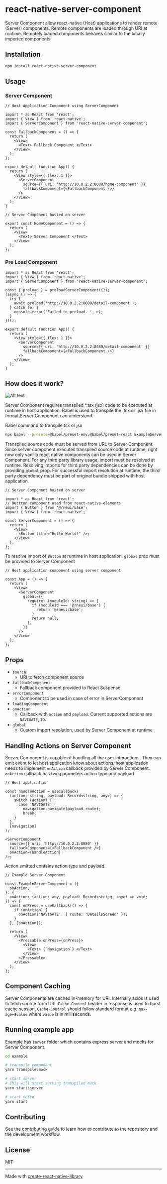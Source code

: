 # react-native-server-component

Server Component allow react-native (Host) applications to render remote (Server) components. Remote components are loaded through URI at runtime. Remotely loaded components behaves similar to the locally imported components.

## Installation

```sh
npm install react-native-server-component
```

## Usage

### Server Component

```tsx
// Host Application Component using ServerComponent

import * as React from 'react';
import { View } from 'react-native';
import { ServerComponent } from 'react-native-server-component';

const FallbackComponent = () => {
  return (
    <View>
      <Text> Fallback Component </Text>
    </View>
  );
};

export default function App() {
  return (
    <View style={{ flex: 1 }}>
      <ServerComponent
        source={{ uri: 'http://10.0.2.2:8080/home-component' }}
        fallbackComponent={<FallbackComponent />}
      />
    </View>
  );
}
```

```tsx
// Server Component hosted on server

export const HomeComponent = () => {
  return (
    <View>
      <Text> Server Component </Text>
    </View>
  );
};
```

### Pre Load Component

```tsx
import * as React from 'react';
import { View } from 'react-native';
import { ServerComponent } from 'react-native-server-component';

const { preload } = preloadServerComponent({});
(async () => {
  try {
    await preload('http://10.0.2.2:8080/detail-component');
  } catch (e) {
    console.error('Failed to preload. ', e);
  }
})();

export default function App() {
  return (
    <View style={{ flex: 1 }}>
      <ServerComponent
        source={{ uri: 'http://10.0.2.2:8080/detail-component' }}
        fallbackComponent={<FallbackComponent />}
      />
    </View>
  );
}
```

## How does it work?

![Alt text](./docs/working.png)

Server Component requires transpiled \*.tsx (jsx) code to be executed at runtime in host application. Babel is used to transpile the .tsx or .jsx file in format Server Component can understand.

Babel command to transpile tsx or jsx

```sh
npx babel --presets=@babel/preset-env,@babel/preset-react ExampleServerComponent.tsx -o TranspiledExample.js
```

Transpiled source code must be served from URL to Server Component. Since server component executes transpiled source code at runtime, right now only vanilla react native components can be used in Server Component. For any third party library usage, import must be resolved at runtime. Resolving imports for third party dependencies can be done by providing `global` prop. For successful import resolution at runtime, the third party dependency must be part of original bundle shipped with host application.

```tsx
// Server Component hosted on server

import * as React from 'react';
// Buttton component used from react-native-elements
import { Button } from '@rneui/base';
import { View } from 'react-native';

const ServerComponent = () => {
  return (
    <View>
      <Button title="Hello World!" />;
    </View>
  );
};
```

To resolve import of `Button` at runtime in host application, `global` prop must be provided to Server Component

```tsx
// Host application component using server component

const App = () => {
  return (
    <View>
      <ServerComponent
        global={{
          require: (moduleId: string) => {
            if (moduleId === '@rneui/base') {
              return '@rneui/base';
            }
            return null;
          },
        }}
      />
    </View>
  );
};
```

## Props

- `source`
  - URI to fetch component source
- `fallbackComponent`
  - Fallback component provided to React Suspense
- `errorComponent`
  - Component to be used in case of error in ServerComponent
- `loadingComponent`
- `onAction`
  - Callback with `action` and `payload`. Current supported actions are `NAVIGATE`, `IO`.
- `global`
  - Custom import resolution, used by Server Component at runtime

## Handling Actions on Server Component

Server Component is capable of handling all the user interactions. They can emit event to let host application know about actions, host application needs to implement `onAction` callback provided by Server Component. `onAction` callback has two parameters action type and payload

```tsx
// Host application

const handleAction = useCallback(
  (action: string, payload: Record<string, any>) => {
    switch (action) {
      case 'NAVIGATE':
        navigation.navigate(payload.route);
        break;
    }
  },
  [navigation]
);

<ServerComponent
  source={{ uri: 'http://10.0.2.2:8080' }}
  fallbackComponent={<FallbackComponent />}
  onAction={handleAction}
/>;
```

Action emitted contains action type and payload.

```tsx
// Example Server Component

const ExampleServerComponent = ({
  onAction,
}: {
  onAction: (action: any, payload: Record<string, any>) => void;
}) => {
  const onPress = useCallback(() => {
    if (onAction) {
      onAction('NAVIGATE', { route: 'DetailsScreen' });
    }
  }, [onAction]);

  return (
    <View>
      <Pressable onPress={onPress}>
        <View>
          <Text> {`Navigation`} </Text>
        </View>
      </Pressable>
    </View>
  );
};
```

## Component Caching

Server Components are cached in-memory for URI. Internally axios is used to fetch source from URI. `Cache-Control` header in response is used to burst cache session. `Cache-Control` should follow standard format e.g. `max-age=$value` where `value` is in milliseconds.

## Running example app

Example has `server` folder which contains express server and mocks for Server Component.

```sh
cd example

# transpile component
yarn transpile:mock

# start server
# This will start serving transpiled mock
yarn start:server

# start metro
yarn start
```

## Contributing

See the [contributing guide](CONTRIBUTING.md) to learn how to contribute to the repository and the development workflow.

## License

MIT

---

Made with [create-react-native-library](https://github.com/callstack/react-native-builder-bob)
